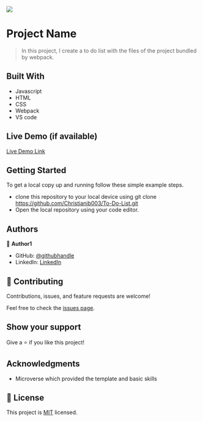 ![](https://img.shields.io/badge/Microverse-blueviolet)

# Project Name

> In this project, I create a to do list with the files of the project bundled by webpack.


## Built With

- Javascript
- HTML
- CSS
- Webpack
- VS code

## Live Demo (if available)

[Live Demo Link](https://christianib003.github.io/To-Do-List/)


## Getting Started

To get a local copy up and running follow these simple example steps.

- clone this repository to your local device using git clone https://github.com/Christianib003/To-Do-List.git
- Open the local repository using your code editor.

## Authors

👤 **Author1**

- GitHub: [@githubhandle](https://github.com/Christianib003)
- LinkedIn: [LinkedIn](https://www.linkedin.com/in/christian-iradukunda-byiringiro-657598226)

## 🤝 Contributing

Contributions, issues, and feature requests are welcome!

Feel free to check the [issues page](https://github.com/Christianib003/To-Do-List/issues).

## Show your support

Give a ⭐️ if you like this project!

## Acknowledgments

- Microverse which provided the template and basic skills

## 📝 License

This project is [MIT](./MIT.md) licensed.
